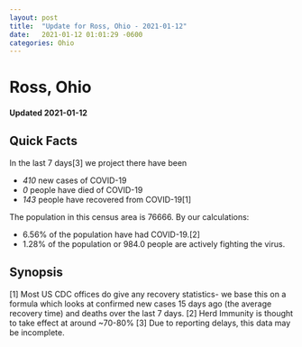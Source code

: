 ```yaml
---
layout: post
title:  "Update for Ross, Ohio - 2021-01-12"
date:   2021-01-12 01:01:29 -0600
categories: Ohio
---
```


# Ross, Ohio
#### Updated 2021-01-12

## Quick Facts

In the last 7 days[3] we project there have been
- *410* new cases of COVID-19
- *0* people have died of COVID-19
- *143* people have recovered from COVID-19[1]

The population in this census area is 76666. By our calculations:
- 6.56% of the population have had COVID-19.[2]
- 1.28% of the population or 984.0 people are actively fighting the virus.

## Synopsis




[1] Most US CDC offices do give any recovery statistics- we base this on a formula which looks at confirmed new cases
15 days ago (the average recovery time) and deaths over the last 7 days.
[2] Herd Immunity is thought to take effect at around ~70-80%
[3] Due to reporting delays, this data may be incomplete. 
    